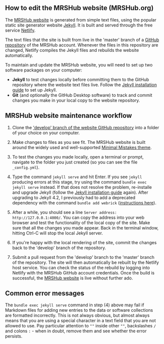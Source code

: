 ## How to edit the MRSHub website (MRSHub.org)

The [MRSHub website](https://www.mrshub.org) is generated from simple text files, using the popular static site generator website [Jekyll](https://jekyllrb.com/). It is built and served through the free service [Netlify](https://www.netlify.com/).

The text files that the site is built from live in the 'master' branch of a [GitHub repository](https://github.com/mrshub/mrshub-website/tree/master) of the MRSHub account. Whenever the files in this repository are changed, Netlify compiles the Jekyll files and rebuilds the website automatically.

To maintain and update the MRSHub website, you will need to set up two software packages on your computer:
- **Jekyll** to test changes locally before committing them to the GitHub repository where the website text files live. Follow the [Jekyll installation guide](https://jekyllrb.com/docs/installation/) to set up Jekyll.
- **Git** (and optionally the GitHub Desktop software) to track and commit changes you make in your local copy to the website repository.

## MRSHub website maintenance workflow

1. Clone the ['develop' branch of the website GitHub repository](https://github.com/mrshub/mrshub-website/tree/develop) into a folder of your choice on your computer.

2. Make changes to files as you see fit. The MRSHub website is built around the widely used and well-supported [Minimal Mistakes theme](https://mmistakes.github.io/minimal-mistakes/docs/quick-start-guide/).

3. To test the changes you made locally, open a terminal or prompt, navigate to the folder you just created (so you can see the file `_config.yml`).

4. Type the command `jekyll serve` and hit Enter. If you see `jekyll` producing errors at this stage, try using the command `bundle exec jekyll serve` instead. If that does not resolve the problem, re-installe and upgrade Jekyll (follow the [Jekyll installation guide](https://jekyllrb.com/docs/installation/) again). After upgrading to Jekyll 4.2, I previously had to add a deprecated dependency with the command `bundle add webrick` ([instructions here](https://github.com/jekyll/jekyll/issues/8523)).

5. After a while, you should see a line `Server address: http://127.0.0.1:4000/`. You can copy the address into your web browser and test the functionality of the local copy of the site. Make sure that all the changes you made appear. Back in the terminal window, hitting Ctrl-C will stop the local Jekyll server.

6. If you're happy with the local rendering of the site, commit the changes back to the 'develop' branch of the repository.

7. Submit a pull request from the 'develop' branch to the 'master' branch of the repository. The site will then automatically be rebuilt by the Netlify host service. You can check the status of the rebuild by logging into Netlify with the MRSHub GitHub account credentials. Once the build is successful, the [MRSHub website](https://www.mrshub.org) is live without further ado.

## Common error messages

The `bundle exec jekyll serve` command in step (4) above may fail if Markdown files for adding new entries to the data or software collections are formatted incorrectly. This is not always obvious, but almost always means that you are using a special character in a text field that you are not allowed to use. Pay particular attention to `""` inside other `""`, backslashes `/` and colons `:` - when in doubt, remove them and see whether the error persists.
